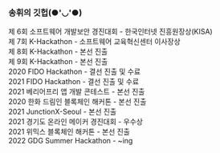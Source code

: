 ### 송휘의 깃헙(●'◡'●)


제 6회 소프트웨어 개발보안 경진대회 - 한국인터넷 진흥원장상(KISA)   
제 7회 K-Hackathon - 소프트웨어 교육혁신센터 이사장상   
제 8회 K-Hackathon - 본선 진출   
제 9회 K-Hackathon - 본선 진출   
2020 FIDO Hackathon - 결선 진출 및 수료   
2021 FIDO Hackathon - 결선 진출 및 수료  
2021 베리어프리 앱 개발 콘테스트 - 본선 진출   
2020 한화 드림인 블록체인 해커톤 - 본선 진출   
2021 JunctionX-Seoul - 본선 진출   
2021 경기도 온라인 메이커 경진대회 - 우수상   
2021 위믹스 블록체인 해커톤 - 본선 진출   
2022 GDG Summer Hackathon - ~ing

